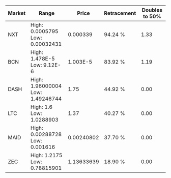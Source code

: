 | Market | Range | Price| Retracement | Doubles to 50% |
| --- | --- | --- | --- | --- |
| NXT | High: 0.0005795<br />Low: 0.00032431 | 0.000339 | 94.24 % | 1.33 |
| BCN | High: 1.478E-5<br />Low: 9.12E-6 | 1.003E-5 | 83.92 % | 1.19 |
| DASH | High: 1.96000004<br />Low: 1.49246744 | 1.75 | 44.92 % | 0.00 |
| LTC | High: 1.6<br />Low: 1.0288903 | 1.37 | 40.27 % | 0.00 |
| MAID | High: 0.00288728<br />Low: 0.001616 | 0.00240802 | 37.70 % | 0.00 |
| ZEC | High: 1.2175<br />Low: 0.78815901 | 1.13633639 | 18.90 % | 0.00 |
